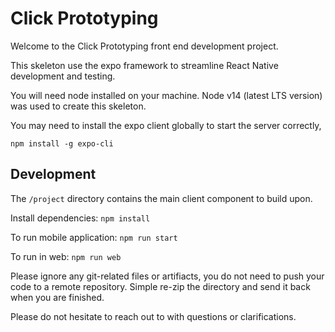 # Click Prototyping

Welcome to the Click Prototyping front end development project. 

This skeleton use the expo framework to streamline React Native development and testing.

You will need node installed on your machine. Node v14 (latest LTS version) was used to create this skeleton.

You may need to install the expo client globally to start the server correctly,

`npm install -g expo-cli`

## Development

The `/project` directory contains the main client component to build upon.

Install dependencies:
`npm install`

To run mobile application:
`npm run start`

To run in web:
`npm run web`

Please ignore any git-related files or artifiacts, you do not need to push your code to a remote repository. Simple re-zip the directory and send it back when you are finished.

Please do not hesitate to reach out to with questions or clarifications.